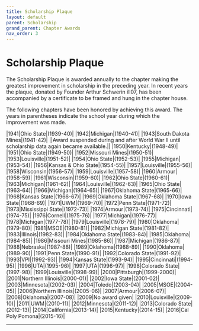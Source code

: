 ```yaml
---
title: Scholarship Plaque
layout: default
parent: Scholarship
grand_parent: Chapter Awards
nav_order: 3
---
```

# Scholarship Plaque

The Scholarship Plaque is awarded annually to the chapter making the
greatest improvement in scholarship in the preceding year.  In recent
years the plaque, donated by Founder Arthur Schwerin ill07, has been
accompanied by a certificate to be framed and hung in the chapter house.

The following chapters have been honored by achieving this award.  The
years in parentheses indicate the school year during which the improvement
was made.

|1941|Ohio State|(1939-40)|
|1942|Michigan|(1940-41)|
|1943|South Dakota Mines|(1941-42)|
||Award suspended during and after World War II until scholarship data again became available.||
|1950|Kentucky|(1948-49)|
|1951|Ohio State|(1949-50)|
|1952|Missouri Mines|(1950-51)|
|1953|Louisville|(1951-52)|
|1954|Ohio State|(1952-53)|
|1955|Michigan|(1953-54)|
|1956|Kansas &amp; Ohio State|(1954-55)|
|1957|Louisville|(1955-56)|
|1958|Wisconsin|(1956-57)|
|1959|Louisville|(1957-58)|
|1960|Armour|(1958-59)|
|1961|Wisconsin|(1959-60)|
|1962|Ohio State|(1960-61)|
|1963|Michigan|(1961-62)|
|1964|Louisville|(1962-63)|
|1965|Ohio State|(1963-64)|
|1966|Michigan|(1964-65)|
|1967|Oklahoma State|(1965-66)|
|1968|Kansas State|(1966-67)|
|1969|Oklahoma State|(1967-68)|
|1970|Iowa State|(1968-69)|
|1971|UWM|(1969-70)|
|1972|Penn State|(1971-72)|
|1973|Mississippi State|(1972-73)|
|1974|Armour|(1973-74)|
|1975|Cincinnati|(1974-75)|
|1976|Cornell|(1975-76)|
|1977|Michigan|(1976-77)|
|1978|Michigan|(1977-78)|
|1979|Louisville|(1978-79)|
|1980|Oklahoma|(1979-80)|
|1981|MSOE|(1980-81)|
|1982|Michigan State|(1981-82)|
|1983|Illinois|(1982-83)|
|1984|Oklahoma State|(1983-84)|
|1985|Oklahoma|(1984-85)|
|1986|Missouri Mines|(1985-86)|
|1987|Michigan|(1986-87)|
|1988|Nebraska|(1987-88)|
|1989|Oklahoma|(1988-89)|
|1990|Oklahoma|(1989-90)|
|1991|Penn State|(1990-91)|
|1992|Colorado State|(1991-92)|
|1993|VPI|(1992-93)|
|1994|Kansas State|(1993-94)|
|1995|Cincinnati|(1994-95)|
|1996|UTA|(1995-96)|
|1997|UTA|(1996-97)|
|1998|Colorado State|(1997-98)|
|1999|Louisville|(1998-99)|
|2000|Pittsburgh|(1999-2000)|
|2001|Northern Illinois|(2000-01)|
|2002|Iowa State|(2001-02)|
|2003|Minnesota|(2002-03)|
|2004|Toledo|(2003-04)|
|2005|MSOE|(2004-05)|
|2006|Northern Illinois|(2005-06)|
|2007|Armour|(2006-07)|
|2008|Oklahoma|(2007-08)|
|2009|No award given|
|2010|Louisville|(2009-10)|
|2011|UWM|(2010-11)|
|2012|Minnesota|(2011-12)|
|2013|Colorado State|(2012-13)|
|2014|California|(2013-14)|
|2015|Kentucky|(2014-15)|
|2016|Cal Poly Pomona|(2015-16)|

----